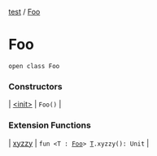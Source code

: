 [test](test/index) / [Foo](test/-foo/index)

# Foo

`open class Foo`

### Constructors

| [&lt;init&gt;](test/-foo/-init-) | `Foo()` |

### Extension Functions

| [xyzzy](test/xyzzy) | `fun <T : `[`Foo`](test/-foo/index)`> `[`T`](test/xyzzy#T)`.xyzzy(): Unit` |


